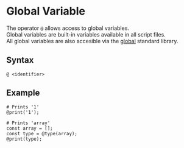 # Global Variable

The operator `@` allows access to global variables.  
Global variables are built-in variables available in all script files.  
All global variables are also accesible via the [global](../stdlib/global.md) standard library.  

## Syntax

```
@ <identifier>
```

## Example

```
# Prints '1'
@print('1');
```

```
# Prints 'array'
const array = [];
const type = @type(array);
@print(type);
```
